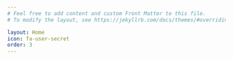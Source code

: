 ```yaml
---
# Feel free to add content and custom Front Matter to this file.
# To modify the layout, see https://jekyllrb.com/docs/themes/#overriding-theme-defaults

layout: Home
icon: fa-user-secret
order: 3
---
```

